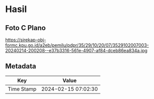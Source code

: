 # Hasil

## Foto C Plano

https://sirekap-obj-formc.kpu.go.id/a2eb/pemilu/pdpr/35/29/10/20/07/3529102007003-20240214-200208--e37b3316-561e-4907-af84-dceb86ea834a.jpg


## Metadata

| Key        | Value               |
| ---------- | ------------------- |
| Time Stamp | 2024-02-15 07:02:30 |



